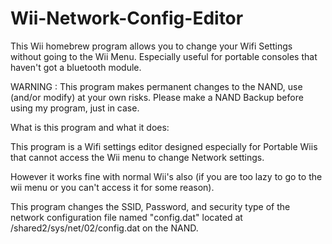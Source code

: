 # Wii-Network-Config-Editor
This Wii homebrew program allows you to change your Wifi Settings without going to the Wii Menu. Especially useful for portable consoles that haven't got a bluetooth module.

WARNING : This program makes permanent changes to the NAND, use (and/or modify) at your own risks.
Please make a NAND Backup before using my program, just in case.

What is this program and what it does:

This program is a Wifi settings editor designed especially for Portable Wiis that cannot access the Wii menu to change Network settings.

However it works fine with normal Wii's also (if you are too lazy to go to the wii menu or you can't access it for some reason).

This program changes the SSID, Password, and security type of the network configuration file named "config.dat" located at /shared2/sys/net/02/config.dat on the NAND.

